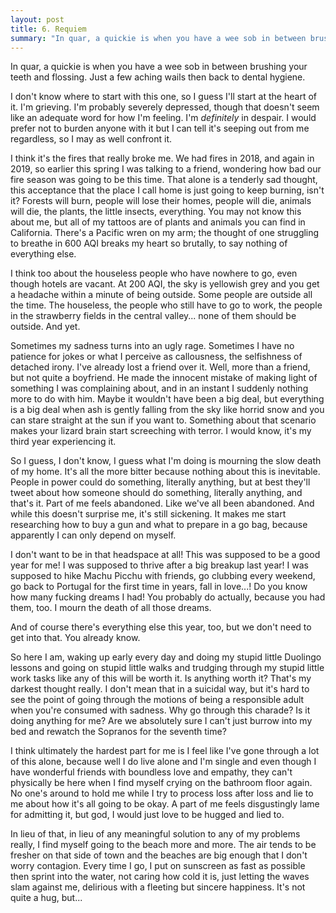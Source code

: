 ```yaml
---
layout: post
title: 6. Requiem
summary: "In quar, a quickie is when you have a wee sob in between brushing your teeth and flossing."
---
```


In quar, a quickie is when you have a wee sob in between brushing your teeth and flossing. Just a few aching wails then back to dental hygiene.

I don't know where to start with this one, so I guess I'll start at the heart of it. I'm grieving. I'm probably severely depressed, though that doesn't seem like an adequate word for how I'm feeling. I'm *definitely* in despair. I would prefer not to burden anyone with it but I can tell it's seeping out from me regardless, so I may as well confront it.

I think it's the fires that really broke me. We had fires in 2018, and again in 2019, so earlier this spring I was talking to a friend, wondering how bad our fire season was going to be this time. That alone is a tenderly sad thought, this acceptance that the place I call home is just going to keep burning, isn't it? Forests will burn, people will lose their homes, people will die, animals will die, the plants, the little insects, everything. You may not know this about me, but all of my tattoos are of plants and animals you can find in California. There's a Pacific wren on my arm; the thought of one struggling to breathe in 600 AQI breaks my heart so brutally, to say nothing of everything else. 

I think too about the houseless people who have nowhere to go, even though hotels are vacant. At 200 AQI, the sky is yellowish grey and you get a headache within a minute of being outside. Some people are outside all the time. The houseless, the people who still have to go to work, the people in the strawberry fields in the central valley... none of them should be outside. And yet.

Sometimes my sadness turns into an ugly rage. Sometimes I have no patience for jokes or what I perceive as callousness, the selfishness of detached irony. I've already lost a friend over it. Well, more than a friend, but not quite a boyfriend. He made the innocent mistake of making light of something I was complaining about, and in an instant I suddenly nothing more to do with him. Maybe it wouldn't have been a big deal, but everything is a big deal when ash is gently falling from the sky like horrid snow and you can stare straight at the sun if you want to. Something about that scenario makes your lizard brain start screeching with terror. I would know, it's my third year experiencing it.

So I guess, I don't know, I guess what I'm doing is mourning the slow death of my home. It's all the more bitter because nothing about this is inevitable. People in power could do something, literally anything, but at best they'll tweet about how someone should do something, literally anything, and that's it. Part of me feels abandoned. Like we've all been abandoned. And while this doesn't surprise me, it's still sickening. It makes me start researching how to buy a gun and what to prepare in a go bag, because apparently I can only depend on myself.

I don't want to be in that headspace at all! This was supposed to be a good year for me! I was supposed to thrive after a big breakup last year! I was supposed to hike Machu Picchu with friends, go clubbing every weekend, go back to Portugal for the first time in years, fall in love...! Do you know how many fucking dreams I had! You probably do actually, because you had them, too. I mourn the death of all those dreams.

And of course there's everything else this year, too, but we don't need to get into that. You already know.

So here I am, waking up early every day and doing my stupid little Duolingo lessons and going on stupid little walks and trudging through my stupid little work tasks like any of this will be worth it. Is anything worth it? That's my darkest thought really. I don't mean that in a suicidal way, but it's hard to see the point of going through the motions of being a responsible adult when you're consumed with sadness. Why go through this charade? Is it doing anything for me? Are we absolutely sure I can't just burrow into my bed and rewatch the Sopranos for the seventh time?

I think ultimately the hardest part for me is I feel like I've gone through a lot of this alone, because well I do live alone and I'm single and even though I have wonderful friends with boundless love and empathy, they can't physically be here when I find myself crying on the bathroom floor again. No one's around to hold me while I try to process loss after loss and lie to me about how it's all going to be okay. A part of me feels disgustingly lame for admitting it, but god, I would just love to be hugged and lied to.

In lieu of that, in lieu of any meaningful solution to any of my problems really, I find myself going to the beach more and more. The air tends to be fresher on that side of town and the beaches are big enough that I don't worry contagion. Every time I go, I put on sunscreen as fast as possible then sprint into the water, not caring how cold it is, just letting the waves slam against me, delirious with a fleeting but sincere happiness. It's not quite a hug, but...